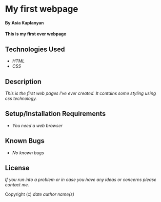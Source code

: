 # My first webpage

#### By Asia Kaplanyan

#### This is my first ever webpage 

## Technologies Used

* _HTML_
* _CSS_

## Description

_This is the first web pages I've ever created. It contains some styling using css technology._

## Setup/Installation Requirements

* _You need a web browser_


## Known Bugs

* _No known bugs_


## License

_If you run into a problem or in case you have any ideas or concerns please contact me._

Copyright (c) _date_ _author name(s)_
